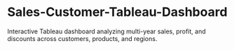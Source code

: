 # Sales-Customer-Tableau-Dashboard
Interactive Tableau dashboard analyzing multi-year sales, profit, and discounts across customers, products, and regions.
